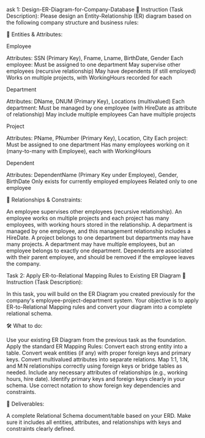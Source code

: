 ask 1: Design-ER-Diagram-for-Company-Database
📝 Instruction (Task Description): Please design an Entity-Relationship (ER) diagram based on the following company structure and business rules:

📌 Entities & Attributes:

Employee

Attributes: SSN (Primary Key), Fname, Lname, BirthDate, Gender Each employee: Must be assigned to one department May supervise other employees (recursive relationship) May have dependents (if still employed) Works on multiple projects, with WorkingHours recorded for each

Department

Attributes: DName, DNUM (Primary Key), Locations (multivalued) Each department: Must be managed by one employee (with HireDate as attribute of relationship) May include multiple employees Can have multiple projects

Project

Attributes: PName, PNumber (Primary Key), Location, City Each project: Must be assigned to one department Has many employees working on it (many-to-many with Employee), each with WorkingHours

Dependent

Attributes: DependentName (Primary Key under Employee), Gender, BirthDate Only exists for currently employed employees Related only to one employee

🔁 Relationships & Constraints:

An employee supervises other employees (recursive relationship). An employee works on multiple projects and each project has many employees, with working hours stored in the relationship. A department is managed by one employee, and this management relationship includes a HireDate. A project belongs to one department but departments may have many projects. A department may have multiple employees, but an employee belongs to exactly one department. Dependents are associated with their parent employee, and should be removed if the employee leaves the company.

Task 2: Apply ER-to-Relational Mapping Rules to Existing ER Diagram
📝 Instruction (Task Description):

In this task, you will build on the ER Diagram you created previously for the company's employee-project-department system. Your objective is to apply ER-to-Relational Mapping rules and convert your diagram into a complete relational schema.

🛠️ What to do:

Use your existing ER Diagram from the previous task as the foundation. Apply the standard ER Mapping Rules: Convert each strong entity into a table. Convert weak entities (if any) with proper foreign keys and primary keys. Convert multivalued attributes into separate relations. Map 1:1, 1:N, and M:N relationships correctly using foreign keys or bridge tables as needed. Include any necessary attributes of relationships (e.g., working hours, hire date). Identify primary keys and foreign keys clearly in your schema. Use correct notation to show foreign key dependencies and constraints.

📄 Deliverables:

A complete Relational Schema document/table based on your ERD. Make sure it includes all entities, attributes, and relationships with keys and constraints clearly defined.
